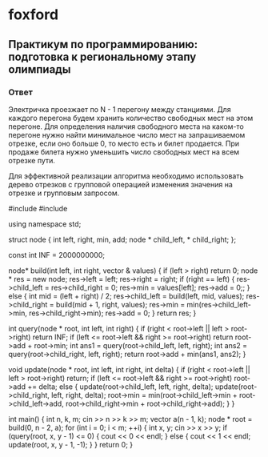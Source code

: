 # foxford
## Практикум по программированию: подготовка к региональному этапу олимпиады ##
### Ответ ###
Электричка проезжает по N - 1 перегону между станциями. Для каждого перегона будем хранить количество свободных мест на этом перегоне. Для определения наличия свободного места на каком-то перегоне нужно найти минимальное число мест на запрашиваемом отрезке, если оно больше 0, то место есть и билет продается. При продаже билета нужно уменьшить число свободных мест на всем отрезке пути.

Для эффективной реализации алгоритма необходимо использовать дерево отрезков с групповой операцией изменения значения на отрезке и групповым запросом.

#include<iostream>
#include<vector>

using namespace std;

struct node
{
    int left, right, min, add;
    node * child_left, * child_right;
};

const int INF = 2000000000;

node* build(int left, int right, vector<int> & values)
{
    if (left > right)
        return 0;
    node * res = new node;
    res->left = left;
    res->right = right;
    if (right == left)
    {
        res->child_left = res->child_right = 0;
        res->min = values[left];
        res->add = 0;;
    }
    else
    {
        int mid = (left + right) / 2;
        res->child_left = build(left, mid, values);
        res->child_right = build(mid + 1, right, values);
        res->min = min(res->child_left->min, res->child_right->min);
        res->add = 0;
    }
    return res;
}

int query(node * root, int left, int right)
{
    if (right < root->left || left > root->right)
        return INF;
    if (left <= root->left && right >= root->right)
        return root->add + root->min;
    int ans1 = query(root->child_left, left, right);
    int ans2 = query(root->child_right, left, right);
    return root->add + min(ans1, ans2);
}

void update(node * root, int left, int right, int delta)
{
    if (right < root->left || left > root->right)
        return;
    if (left <= root->left && right >= root->right)
        root->add += delta;
    else
    {
        update(root->child_left, left, right, delta);
        update(root->child_right, left, right, delta);
        root->min = min(root->child_left->min + root->child_left->add,
                        root->child_right->min + root->child_right->add);
    }
}

int main()
{
    int n, k, m;
    cin >> n >> k >> m;
    vector<int> a(n - 1, k);
    node * root = build(0, n - 2, a);
    for (int i = 0; i < m; ++i)
    {
        int x, y;
        cin >> x >> y;
        if (query(root, x, y - 1) <= 0)
        {
            cout << 0 << endl;
        }
        else
        {
            cout << 1 << endl;
            update(root, x, y - 1, -1);
        }
    }
    return 0;
}